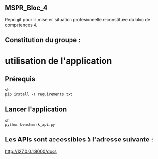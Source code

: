 ## MSPR_Bloc_4

Repo git pour la mise en situation profesionnelle reconstituée du bloc de compétences 4.

## Constitution du groupe :

# utilisation de l'application

## Prérequis

```
sh
pip install -r requirements.txt
```

## Lancer l'application

```
sh
python benchmark_api.py
```

## Les APIs sont accessibles à l'adresse suivante :

http://127.0.0.1:8000/docs
